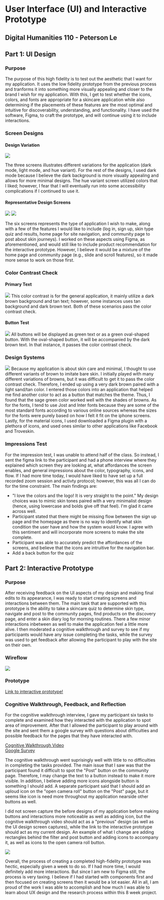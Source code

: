# User Interface (UI) and Interactive Prototype
## Digital Humanities 110 - Peterson Le

## Part 1: UI Design
### Purpose
The purpose of this high fidelity is to test out the aesthetic that I want for my application. It uses the low fidelity prototype from the previous process and tranforms it into something more visually appealing and closer to the brand I wish for my application. With this, I get to test whether the icons, colors, and fonts are appropriate for a skincare application while also determining if the placements of these features are the most optimal and intuitive for discoverability, understanding, and functionality. I have used the software, Figma, to craft the prototype, and will continue using it to include interactions.

### Screen Designs
#### Design Variation
<img src= "https://user-images.githubusercontent.com/63027004/117766468-7d6eb800-b1e4-11eb-82c1-470fbcf20e27.png">

The three screens illustrates different variations for the application (dark mode, light mode, and hue variant). For the rest of the designs, I used dark mode because I believe the dark background is more visually appealing and allows for more minimal designs. The hue variant screen utilized colors that I liked; however, I fear that I will eventually run into some accessibility complications if I continued to use it.

#### Representative Design Screens
<img src= "https://user-images.githubusercontent.com/63027004/117766608-ae4eed00-b1e4-11eb-808c-10ff6c57656a.png">
<img src= "https://user-images.githubusercontent.com/63027004/117766614-b149dd80-b1e4-11eb-9f90-cd4e617c1740.png">

The six screens represents the type of application I wish to make, along with a few of the features I would like to include (log in, sign up, skin type quiz and results, home page for site navigation, and community page to post about skin journeys). I worked on these aspects using Figma, as aforementioned, and would still like to include product recommendation for the interactive prototype. However, I believe it would be a mixture of the home page and community page (e.g., slide and scroll features), so it made more sense to work on those first. 

### Color Contrast Check
#### Primary Text
<img src= "https://user-images.githubusercontent.com/63027004/117767881-6761f700-b1e6-11eb-87bb-e7416240f8f7.png">
This color contrast is for the general application, it mainly utilize a dark brown background and tan text; however, some instances uses tan background and dark brown text. Both of these scenarios pass the color contrast check.

#### Button Test
<img src= "https://user-images.githubusercontent.com/63027004/117768043-a6904800-b1e6-11eb-9863-06ab9b309b03.png">
All buttons will be displayed as green text or as a green oval-shaped button. With the oval-shaped button, it will be accompanied by the dark brown text. In that instance, it passes the color contrast check.

### Design Systems
<img src= "https://user-images.githubusercontent.com/63027004/117768327-14d50a80-b1e7-11eb-8015-15cffb2e6272.png">
Because my application is about skin care and minimal, I thought to use different variants of brown to imitate bare skin. I initially played with many different variations of browns, but it was difficult to get it to pass the color contrast check. Therefore, I ended up using a very dark brown paired with a light sand/tan color. I entered those colors into an application that helped me find another color to act as a button that matches the theme. Thus, I found that the sage green color worked well with the shades of browns. As for the fonts, I tend to use Jost and Inter fonts because they are some of the most standard fonts according to various online sources whereas the sizes for the fonts were purely based on how I felt it fit on the iphone screens. Lastly, for the material icons, I used downloaded a Figma plugin with a plethora of icons, and used ones similar to other applications like Facebook and Troveskin.

### Impressions Test
For the impression test, I was unable to attend half of the class. So instead, I sent the figma link to the participant and had a phone interview where they explained which screen they are looking at, what affordances the screen enables, and general impressions about the color, typography, icons, and flow. If I had more time today, I would have liked to have set up a full recorded zoom session and activty protocol; however, this was all I can do for the time constraint. The main findings are:
* "I love the colors and the logo! It is very straight to the point." My design choices was to mimic skin tones paired with a very minimalist design (hence, using lowercase and bolds give off that feel). I'm glad it came across well.
* Participant stated that there might be missing flow between the sign up page and the homepage as there is no way to identify what skin condition the user have and how the system would know. I agree with this sentiment and will incorporate more screens to make the site complete.
* Participant was able to accurately predict the affordances of the screens, and believe that the icons are intruitive for the navigation bar.
* Add a back button for the quiz

## Part 2: Interactive Prototype
### Purpose
After receiving feedback on the UI aspects of my design and making final edits to its appearance, I was ready to start creating screens and interactions between them. The main task that are supported with this prototype is the ability to take a skincare quiz to determine skin type, navigate and post to the community pages, find products on the discovery page, and enter a skin diary log for morning routines. There a few minor interactions inbetween as well to make the application feel a little more alive. I then moderated a cognitive walkthrough and survey to see if my participants would have any issue completing the tasks, while the survey was used to get feedback after allowing the participant to play with the site on their own.

### Wireflow
<img src= "https://user-images.githubusercontent.com/63027004/118562899-71be4c80-b722-11eb-8e21-3ff72530d526.png">

### Prototype
[Link to interactive prototype!](https://www.figma.com/proto/rJNdppdBnEBUi4Jpwf32i5/dh110-skin?node-id=1%3A2&scaling=min-zoom&page-id=0%3A1)

### Cognitive Walkthrough, Feedback, and Reflection
For the cognitive walkthrough interview, I gave my participant six tasks to complete and examined how they interacted with the application to spot area of improvement. After that I allowed the participant to play around with the site and sent them a google survey with questions about difficulties and possible feedback for the pages that they have interacted with.

[Cognitive Walkthrough Video](https://www.figma.com/proto/rJNdppdBnEBUi4Jpwf32i5/dh110-skin?node-id=1%3A2&scaling=min-zoom&page-id=0%3A1) </br>
[Google Survey](https://www.figma.com/proto/rJNdppdBnEBUi4Jpwf32i5/dh110-skin?node-id=1%3A2&scaling=min-zoom&page-id=0%3A1)

The cognitive walkthrough went suprisingly well with little to no difficulties in completing the tasks provided. The main issue that I saw was that the participant found it difficult to spot the "Post" button on the community page. Therefore, I may change the text to a button instead to make it more visible. In addition, I believe adding more icons alongside button is something I should add. A separate participant said that I should add an uploud icon on the "open camera roll" button on the "Post" page, but it seems like icon is need more throughout my application nearside other buttons as well.

I did not screen capture the before designs of my application before making buttons and interactions more noticeable as well as adding icon, but the cognitive walkthrough video should act as a "previous" design (as well as the UI design screen captures), while the link to the interactive prototype should act as my current design. An example of what I change are adding rectangles behind the filter and post button and adding icons to accompany it, as well as icons to the open camera roll button.

<img src="https://user-images.githubusercontent.com/63027004/118722181-b6102200-b7e0-11eb-902e-e899ea2fd66e.png">

Overall, the process of creating a completed high-fidelity prototype was hectic, especially given a week to do so. If I had more time, I would definitely add more interactions. But since I am new to Figma still, the process is very taxing. I believe if I had started with components first and then focused on creating screens then it would be a lot easier. All in all, I am proud of the work I was able to accomplish and how much I was able to learn about UX design and the research process within this 8 week project.


